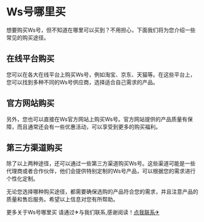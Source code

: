 # Ws号哪里买

想要购买Ws号，但不知道在哪里可以买到？不用担心，下面我们将为您介绍一些常见的购买途径。

## 在线平台购买
您可以在各大在线平台上购买Ws号，例如淘宝、京东、天猫等。在这些平台上，您可以找到多种不同的Ws号供应商，选择适合自己需求的产品。

## 官方网站购买
另外，您也可以直接在Ws官方网站上购买Ws号。官方网站提供的产品质量有保障，而且通常还会有一些优惠活动，可以享受到更多的购买福利。

## 第三方渠道购买
除了以上两种途径，还可以通过一些第三方渠道购买Ws号。这些渠道可能是一些代理商或者合作伙伴，他们会提供特别定制的Ws号产品，可以根据您的需求进行个性化定制。

无论您选择哪种购买途径，都需要确保选购的产品符合您的需求，并且注意产品的质量和售后服务。希望以上信息对您有所帮助。

更多关于Ws号哪里买 请通过✈与我们联系,感谢阅读！[点我联系✈](https://mail.k02.cc)